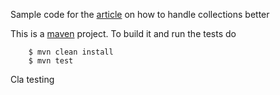 Sample code for the [article](http://http://zabil.ruhoh.com/domain-driven-design/a-better-way-of-handling-collections/) on how to handle collections better

This is a [maven](http://maven.apache.org/) project. To build it and run the tests do

```
    $ mvn clean install
    $ mvn test
```

Cla testing
